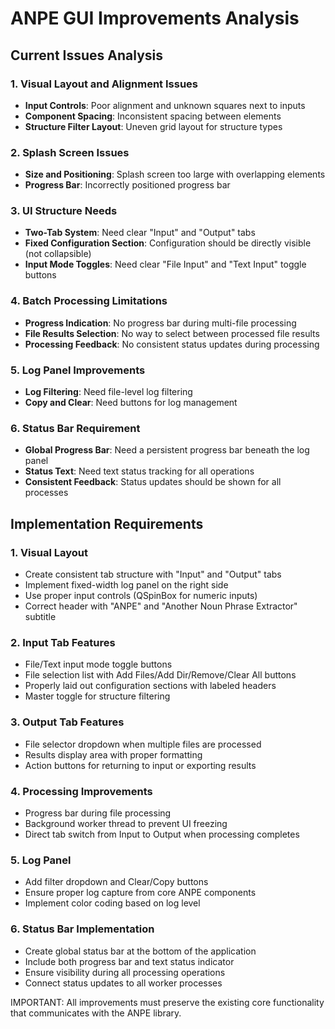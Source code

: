 # ANPE GUI Improvements Analysis

## Current Issues Analysis

### 1. Visual Layout and Alignment Issues
- **Input Controls**: Poor alignment and unknown squares next to inputs
- **Component Spacing**: Inconsistent spacing between elements
- **Structure Filter Layout**: Uneven grid layout for structure types

### 2. Splash Screen Issues
- **Size and Positioning**: Splash screen too large with overlapping elements
- **Progress Bar**: Incorrectly positioned progress bar

### 3. UI Structure Needs
- **Two-Tab System**: Need clear "Input" and "Output" tabs
- **Fixed Configuration Section**: Configuration should be directly visible (not collapsible)
- **Input Mode Toggles**: Need clear "File Input" and "Text Input" toggle buttons

### 4. Batch Processing Limitations
- **Progress Indication**: No progress bar during multi-file processing
- **File Results Selection**: No way to select between processed file results
- **Processing Feedback**: No consistent status updates during processing

### 5. Log Panel Improvements
- **Log Filtering**: Need file-level log filtering
- **Copy and Clear**: Need buttons for log management

### 6. Status Bar Requirement
- **Global Progress Bar**: Need a persistent progress bar beneath the log panel
- **Status Text**: Need text status tracking for all operations
- **Consistent Feedback**: Status updates should be shown for all processes

## Implementation Requirements

### 1. Visual Layout
- Create consistent tab structure with "Input" and "Output" tabs
- Implement fixed-width log panel on the right side
- Use proper input controls (QSpinBox for numeric inputs)
- Correct header with "ANPE" and "Another Noun Phrase Extractor" subtitle

### 2. Input Tab Features
- File/Text input mode toggle buttons
- File selection list with Add Files/Add Dir/Remove/Clear All buttons
- Properly laid out configuration sections with labeled headers
- Master toggle for structure filtering

### 3. Output Tab Features
- File selector dropdown when multiple files are processed
- Results display area with proper formatting
- Action buttons for returning to input or exporting results

### 4. Processing Improvements
- Progress bar during file processing
- Background worker thread to prevent UI freezing
- Direct tab switch from Input to Output when processing completes

### 5. Log Panel
- Add filter dropdown and Clear/Copy buttons
- Ensure proper log capture from core ANPE components
- Implement color coding based on log level

### 6. Status Bar Implementation
- Create global status bar at the bottom of the application
- Include both progress bar and text status indicator
- Ensure visibility during all processing operations
- Connect status updates to all worker processes

IMPORTANT: All improvements must preserve the existing core functionality that communicates with the ANPE library. 